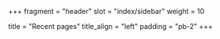 +++
fragment = "header"
slot = "index/sidebar"
weight = 10

title = "Recent pages"
title_align = "left"
padding = "pb-2"
+++
